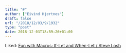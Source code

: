 ```yaml
---
title: "#"
author: ["Eivind Hjertnes"]
draft: false
url: "/2018/12/03/9/1932"
type: "post"
date: 2018-12-03T18:59:26+01:00
---
```


Liked: [Fun
with Macros: If-Let and When-Let / Steve Losh](http://stevelosh.com/blog/2018/07/fun-with-macros-if-let/)
